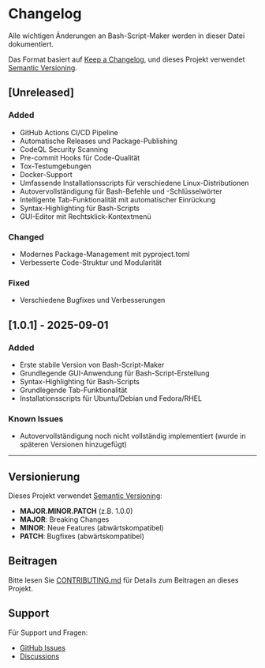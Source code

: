 # Changelog

Alle wichtigen Änderungen an Bash-Script-Maker werden in dieser Datei dokumentiert.

Das Format basiert auf [Keep a Changelog](https://keepachangelog.com/en/1.0.0/),
und dieses Projekt verwendet [Semantic Versioning](https://semver.org/spec/v2.0.0.html).

## [Unreleased]

### Added
- GitHub Actions CI/CD Pipeline
- Automatische Releases und Package-Publishing
- CodeQL Security Scanning
- Pre-commit Hooks für Code-Qualität
- Tox-Testumgebungen
- Docker-Support
- Umfassende Installationsscripts für verschiedene Linux-Distributionen
- Autovervollständigung für Bash-Befehle und -Schlüsselwörter
- Intelligente Tab-Funktionalität mit automatischer Einrückung
- Syntax-Highlighting für Bash-Scripts
- GUI-Editor mit Rechtsklick-Kontextmenü

### Changed
- Modernes Package-Management mit pyproject.toml
- Verbesserte Code-Struktur und Modularität

### Fixed
- Verschiedene Bugfixes und Verbesserungen

## [1.0.1] - 2025-09-01

### Added
- Erste stabile Version von Bash-Script-Maker
- Grundlegende GUI-Anwendung für Bash-Script-Erstellung
- Syntax-Highlighting für Bash-Scripts
- Grundlegende Tab-Funktionalität
- Installationsscripts für Ubuntu/Debian und Fedora/RHEL

### Known Issues
- Autovervollständigung noch nicht vollständig implementiert (wurde in späteren Versionen hinzugefügt)

---

## Versionierung

Dieses Projekt verwendet [Semantic Versioning](https://semver.org/):

- **MAJOR.MINOR.PATCH** (z.B. 1.0.0)
- **MAJOR**: Breaking Changes
- **MINOR**: Neue Features (abwärtskompatibel)
- **PATCH**: Bugfixes (abwärtskompatibel)

## Beitragen

Bitte lesen Sie [CONTRIBUTING.md](CONTRIBUTING.md) für Details zum Beitragen an dieses Projekt.

## Support

Für Support und Fragen:
- [GitHub Issues](https://github.com/securebitsorg/bash-script-maker/issues)
- [Discussions](https://github.com/securebitsorg/bash-script-maker/discussions)

